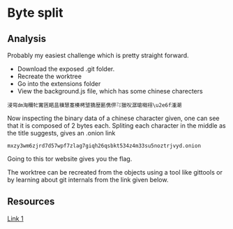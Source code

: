 # Byte split

## Analysis

Probably my easiest challenge which is pretty straight forward. 
+ Download the exposed .git folder.
+ Recreate the worktree
+ Go into the extensions folder
+ View the background.js file, which has some chinese charecters

`浸穹㍷洶穪牤㝤㔷睰昷穬慧㝧楱栲㙱獢歴㔳㑺㑭㌳獵㕮潺瑲橶祤\u2e6f湩潮`

Now inspecting the binary data of a chinese character given, one can see that it is composed of 2 bytes each.
Spliting each character in the middle as the title suggests, gives an .onion link

`mxzy3wm6zjrd7d57wpf7zlag7giqh26qsbkt534z4m33su5noztrjvyd.onion`

Going to this tor website gives you the flag.

The worktree can be recreated from the objects using a tool like gittools or by learning about git internals from the link given below.

## Resources

[Link 1](https://medium.com/swlh/hacking-git-directories-e0e60fa79a36)

